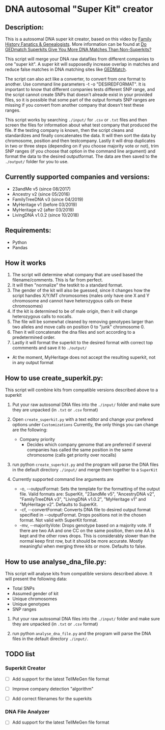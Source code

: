 # DNA autosomal "Super Kit" creator

## Description:
This is a autosomal DNA super kit creator, based on this video by [Family History Fanatics & Genealogists](https://www.youtube.com/watch?v=IJmAHNSODuw).
More information can be found at [Do GEDmatch Superkits Give You More DNA Matches Than Non-Superkits?](https://www.familyhistoryfanatics.com/gedmatch-superkits)

This script will merge your DNA raw datafiles from different companies to one "super kit".
A super kit will supposedly increase overlap in matches and reduce false matches in DNA matching sites like [GEDMatch](https://www.gedmatch.com).

The script can also act like a converter, to convert from one format to another. Use command line parameters -t -o "DESIREDFORMAT".
It is important to know that different companies tests different SNP range, and the script cannot create SNPs that doesn't alreade exist in your provided files, so it is possible that some part of the output formats SNP ranges are missing if you convert from another company that doesn't test these ranges.

This script works by searching `./input/` for `.csv` or `.txt` files and then screen the files for information about what test company that produced the file.
If the testing company is known, then the script cleans and standardizes and finally concatenates the data.
It will then sort the data by chromosome, position and then testcompany.
Lastly it will drop duplicates in two or three steps (depending on if you choose majority vote or not), trim SNP ranges (if you choose that option in the command line argument) and format the data to the desired outputformat.
The data are then saved to the `./output/` folder for you to use.



## Currently supported companies and versions:
* 23andMe v5 (since 08/2017)
* Ancestry v2 (since 05/2016)
* FamilyTreeDNA v3 (since 04/2019)
* MyHeritage v1 (before 03/2019)
* MyHeritage v2 (after 03/2019)
* LivingDNA v1.0.2 (since 10/2018)



## Requirements:
* Python
* Pandas



## How it works
1. The script will determine what company that are used based the filename/comments. This is far from perfect.
2. It will then "normalize" the testkit to a standard format.
3. The gender of the kit will also be guessed, since it changes how the script handles X/Y/MT chromosomes (males only have one X and Y chromosome and cannot have heterozygous calls on these chromosomes)
4. If the kit is determined to be of male origin, then it will change heterozygous calls to nocalls.
5. The file will be somewhat cleaned by removing genotypes larger than two alleles and move calls on position 0 to "junk" chromosome 0.
6. Then it will concatenate the dna files and sort according to a predetermined order.
7. Lastly it will format the superkit to the desired format with correct top commments and save it to `./output/`

* At the moment, MyHeritage does not accept the resulting superkit, not in any output format




## How to use create_superkit.py:
This script will combine kits from compatible versions described above to a superkit

1. Put your raw autosomal DNA files into the `./input/` folder and make sure they are unpacked (in `.txt` or `.csv` format)

2. Open `create_superkit.py` with a text editor and change your prefered options under `Customizations`
Currently, the only things you can change are the following:

    * Company priority
        - Decides which company genome that are preferred if several companies has called the same position in the same chromosome (calls get priority over nocalls)

3. run python `create_superkit.py` and the program will parse the DNA files in the default directory `./input/` and merge them together to a `SuperKit`

4. Currently supported command line arguments are
    * -o, --outputFormat: Sets the template for the formatting of the output file. Valid formats are: SuperKit, "23andMe v5", "AncestryDNA v2", "FamilyTreeDNA v3", "LivingDNA v1.0.2", "MyHeritage v1" and "MyHeritage v2". Defaults to SuperKit.
    * -cf, --convertFormat: Converts DNA file to desired output format specified in --outputFormat. Drops positions not in the chosen format. Not valid with SuperKit format.
    * -mv, --majorityVote: Drops genotype based on a majority vote. If there are two AA and one CC on the same position, then one AA is kept and the other rows drops. This is considerably slower than the normal keep first row, but it should be more accurate. Mostly meaningful when merging three kits or more. Defaults to false.




## How to use analyse_dna_file.py:
This script will analyse kits from compatible versions described above.
It will present the following data:
* Total SNPs
* Assumed gender of kit
* Unique chromosomes
* Unique genotypes
* SNP ranges

1. Put your raw autosomal DNA files into the `./input/` folder and make sure they are unpacked (in `.txt` or `.csv` format)

2. run python `analyse_dna_file.py` and the program will parse the DNA files in the default directory `./input/`.


## TODO list
### Superkit Creator
- [ ] Add support for the latest TellMeGen file format
- [ ] Improve company detection "algorithm"
- [ ] Add correct filenames for the superkits


### DNA File Analyzer
- [ ] Add support for the latest TellMeGen file format
